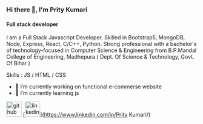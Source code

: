 ### Hi there 👋, I'm Prity Kumari

          
          
          
          

#### Full stack developer

I am a Full Stack Javascript Developer. Skilled in Bootstrap5, MongoDB, Node, Express, React, C/C++, Python. Strong professional with a bachelor's of technology-focused in Computer Science & Engineering from B.P.Mandal College of Engineering, Madhepura ( Dept. Of Science & Technology, Govt. Of Bihar )


Skills :     JS / HTML / CSS


- 🔭         I’m currently working on functional e-commerse website                                                                                     
- 🌱        I’m currently learning js 


[<img src='https://cdn.jsdelivr.net/npm/simple-icons@3.0.1/icons/github.svg' alt='github' height='40'>](https://github.com/Prity25-coder)  [<img src='https://cdn.jsdelivr.net/npm/simple-icons@3.0.1/icons/linkedin.svg' alt='linkedin' height='40'>](https://www.linkedin.com/in/Prity Kumari/)  







